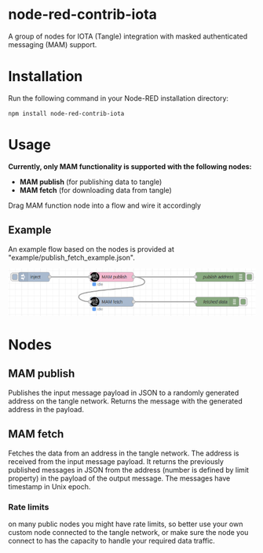 # node-red-contrib-iota

A group of nodes for IOTA (Tangle) integration with masked authenticated messaging (MAM) support.

# Installation

Run the following command in your Node-RED installation directory:
```
npm install node-red-contrib-iota
```

# Usage

**Currently, only MAM functionality is supported with the following nodes:**

- **MAM publish** (for publishing data to tangle)
- **MAM fetch** (for downloading data from tangle)

Drag MAM function node into a flow and wire it accordingly

## Example

An example flow based on the nodes is provided at "example/publish_fetch_example.json".

![GitHub Logo](doc/images/example_screenshot.png)

# Nodes

## MAM publish

Publishes the input message payload in JSON to a randomly generated address on the tangle network. Returns the message with the generated address in the payload.

## MAM fetch

Fetches the data from an address in the tangle network. The address is received from the input message payload. It returns the previously published messages in JSON from the address (number is defined by limit property) in the payload of the output message. The messages have timestamp in Unix epoch.

### Rate limits
on many public nodes you might have rate limits, so better use your own custom node connected to the tangle network, or make sure the node you connect to has the capacity to handle your required data traffic.
